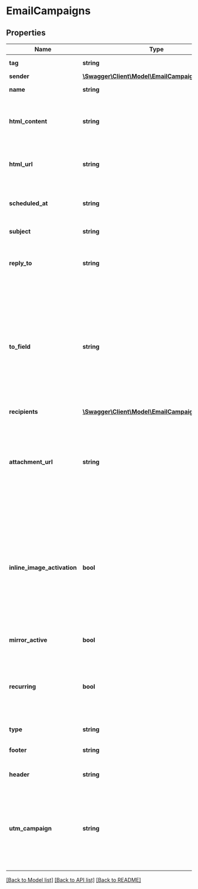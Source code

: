 # EmailCampaigns

## Properties
Name | Type | Description | Notes
------------ | ------------- | ------------- | -------------
**tag** | **string** | Tag of the campaign | [optional] 
**sender** | [**\Swagger\Client\Model\EmailCampaignsSender**](EmailCampaignsSender.md) |  | [optional] 
**name** | **string** | Name of the campaign | 
**html_content** | **string** | Mandatory if htmlUrl is empty. Body of the message (HTML) | [optional] 
**html_url** | **string** | Mandatory if htmlContent is empty. Url to the message (HTML) | [optional] 
**scheduled_at** | **string** | Sending date and time (YYYY-MM-DD HH:mm:ss) | [optional] 
**subject** | **string** | Subject of the campaign | 
**reply_to** | **string** | Email on which the campaign recipients will be able to reply to | [optional] 
**to_field** | **string** | To personalize the «To» Field, e.g. if you want to include the first name and last name of your recipient, use [FNAME] [LNAME]. These attributes must already exist in your contact database | [optional] 
**recipients** | [**\Swagger\Client\Model\EmailCampaignsRecipients**](EmailCampaignsRecipients.md) |  | [optional] 
**attachment_url** | **string** | Absolute url of the attachment (no local file). Extensions allowed xlsx, xls, ods, docx, docm, doc, csv, pdf, txt, gif, jpg, jpeg, png, tif, tiff and rtf | [optional] 
**inline_image_activation** | **bool** | Use true to embedded the images in your email. Final size of the email should be less than 4MB. Campaigns with embedded images can not be sent to more than 5000 contacts | [optional] [default to false]
**mirror_active** | **bool** | Use true to enable the mirror link | [optional] 
**recurring** | **bool** | For trigger campagins use false to make sure a contact receives the same campaign only once | [optional] [default to false]
**type** | **string** | Type of the campaign | 
**footer** | **string** | Footer of the email campaign | [optional] 
**header** | **string** | Header of the email campaign | [optional] 
**utm_campaign** | **string** | Customize the utm_campaign value. If this field is empty, the campaign name will be used. Only alphanumeric characters and spaces are allowed | [optional] 

[[Back to Model list]](../README.md#documentation-for-models) [[Back to API list]](../README.md#documentation-for-api-endpoints) [[Back to README]](../README.md)


